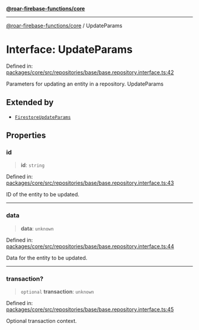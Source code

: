 [**@roar-firebase-functions/core**](../README.md)

---

[@roar-firebase-functions/core](../README.md) / UpdateParams

# Interface: UpdateParams

Defined in: [packages/core/src/repositories/base/base.repository.interface.ts:42](https://github.com/yeatmanlab/roar-firebase-functions/blob/0fc701649174b7557e55644b1065be2fa3d3d7ca/packages/core/src/repositories/base/base.repository.interface.ts#L42)

Parameters for updating an entity in a repository.
UpdateParams

## Extended by

- [`FirestoreUpdateParams`](FirestoreUpdateParams.md)

## Properties

### id

> **id**: `string`

Defined in: [packages/core/src/repositories/base/base.repository.interface.ts:43](https://github.com/yeatmanlab/roar-firebase-functions/blob/0fc701649174b7557e55644b1065be2fa3d3d7ca/packages/core/src/repositories/base/base.repository.interface.ts#L43)

ID of the entity to be updated.

---

### data

> **data**: `unknown`

Defined in: [packages/core/src/repositories/base/base.repository.interface.ts:44](https://github.com/yeatmanlab/roar-firebase-functions/blob/0fc701649174b7557e55644b1065be2fa3d3d7ca/packages/core/src/repositories/base/base.repository.interface.ts#L44)

Data for the entity to be updated.

---

### transaction?

> `optional` **transaction**: `unknown`

Defined in: [packages/core/src/repositories/base/base.repository.interface.ts:45](https://github.com/yeatmanlab/roar-firebase-functions/blob/0fc701649174b7557e55644b1065be2fa3d3d7ca/packages/core/src/repositories/base/base.repository.interface.ts#L45)

Optional transaction context.
